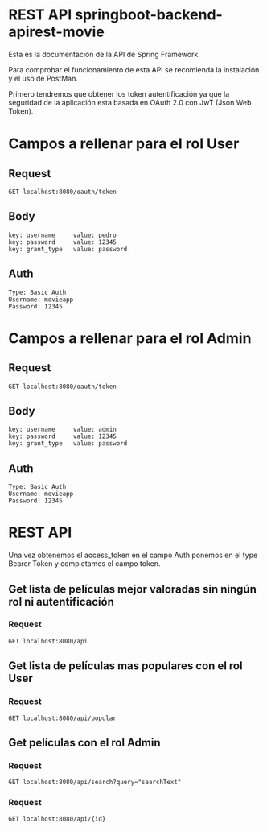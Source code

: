 # REST API springboot-backend-apirest-movie

Esta es la documentación de la API de Spring Framework.

Para comprobar el funcionamiento de esta API se recomienda la instalación
y el uso de PostMan.

Primero tendremos que obtener los token autentificación ya que la seguridad
de la aplicación esta basada en OAuth 2.0 con JwT (Json Web Token).

# Campos a rellenar para el rol User

## Request

  `GET localhost:8080/oauth/token`

## Body

    key: username     value: pedro
    key: password     value: 12345
    key: grant_type   value: password

## Auth

    Type: Basic Auth
    Username: movieapp
    Password: 12345

# Campos a rellenar para el rol Admin

## Request

  `GET localhost:8080/oauth/token`

## Body

    key: username     value: admin
    key: password     value: 12345
    key: grant_type   value: password

## Auth

    Type: Basic Auth
    Username: movieapp
    Password: 12345
    
# REST API

Una vez obtenemos el access_token en el campo Auth ponemos en el type Bearer Token y completamos el campo token.

## Get lista de películas mejor valoradas sin ningún rol ni autentificación

### Request

`GET localhost:8080/api`

## Get lista de películas mas populares con el rol User

### Request

`GET localhost:8080/api/popular`

## Get películas con el rol Admin

### Request

`GET localhost:8080/api/search?query="searchText"`

### Request

`GET localhost:8080/api/{id}`


